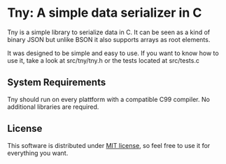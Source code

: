 # Tny: A simple data serializer in C

Tny is a simple library to serialize data in C. It can be seen as
a kind of binary JSON but unlike BSON it also supports arrays as root elements.

It was designed to be simple and easy to use. If you want to know how to use it, take a look
at src/tny/tny.h or the tests located at src/tests.c

## System Requirements

Tny should run on every plattform with a compatible C99 compiler.
No additional libraries are required.

## License

This software is distributed under [MIT license](http://www.opensource.org/licenses/mit-license.php),
so feel free to use it for everything you want.
